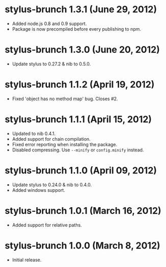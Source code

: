# stylus-brunch 1.3.1 (June 29, 2012)
* Added node.js 0.8 and 0.9 support.
* Package is now precompiled before every publishing to npm.

# stylus-brunch 1.3.0 (June 20, 2012)
* Update stylus to 0.27.2 & nib to 0.5.0.

# stylus-brunch 1.1.2 (April 19, 2012)
* Fixed 'object has no method map' bug. Closes #2.

# stylus-brunch 1.1.1 (April 15, 2012)
* Updated to nib 0.4.1.
* Added support for chain compilation.
* Fixed error reporting when installing the package.
* Disabled compressing. Use `--minify` or `config.minify` instead.

# stylus-brunch 1.1.0 (April 09, 2012)
* Update stylus to 0.24.0 & nib to 0.4.0.
* Added windows support.

# stylus-brunch 1.0.1 (March 16, 2012)
* Added support for relative paths.

# stylus-brunch 1.0.0 (March 8, 2012)
* Initial release.
